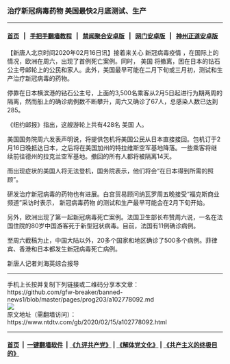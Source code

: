 ### 治疗新冠病毒药物 美国最快2月底测试、生产
------------------------

#### [首页](https://github.com/gfw-breaker/banned-news1/blob/master/README.md) &nbsp;&nbsp;|&nbsp;&nbsp; [手把手翻墙教程](https://github.com/gfw-breaker/guides/wiki) &nbsp;&nbsp;|&nbsp;&nbsp; [禁闻聚合安卓版](https://github.com/gfw-breaker/bn-android) &nbsp;&nbsp;|&nbsp;&nbsp; [网门安卓版](https://github.com/oGate2/oGate) &nbsp;&nbsp;|&nbsp;&nbsp; [神州正道安卓版](https://github.com/SzzdOgate/update) 



<div><div class="post_content" itemprop="articleBody">
 <p>
  【新唐人北京时间2020年02月16日讯】接着来关心
  <ok href="https://www.ntdtv.com/gb/新冠病毒疫情.htm">
   新冠病毒疫情
  </ok>
  ，在国际上的情况，欧洲在周六，出现了首例死亡案例。同时，
  <ok href="https://www.ntdtv.com/gb/美国.htm">
   美国
  </ok>
  将撤离，困在日本的钻石公主号邮轮上的公民和家人。此外，美国最早可能在二月下旬或三月初，测试和生产治疗新冠病毒的药物。
 </p>
 <p>
  停靠在日本横滨港的钻石公主号，上面的3,500名乘客从2月5日起进行为期两周的隔离，然而船上的确诊病例数不断攀升，周六又确诊了67人，总感染人数已达到285。
 </p>
 <p>
  《纽约邮报》指出，这艘游轮上共有428名
  <ok href="https://www.ntdtv.com/gb/美国.htm">
   美国
  </ok>
  人。
 </p>
 <p>
  美国国务院周六发表声明说，将提供包机将美国公民从日本直接接回。包机订于2月16日晚抵达日本，之后将在美国加州的特拉维斯空军基地降落。一些乘客将继续前往德州的拉克兰空军基地。撤回的所有人都将被隔离14天。
 </p>
 <p>
  而出现症状的美国人将无法登机，国务院表示，他们将会“在日本得到所需的照顾”。
 </p>
 <p>
  研发治疗新冠病毒的药物也有进展。白宫贸易顾问纳瓦罗周五晚接受“福克斯商业频道”采访时表示，
  <ok href="https://www.ntdtv.com/gb/新冠病毒药物.htm">
   新冠病毒药物
  </ok>
  的测试和生产最早可能会在2月下旬开始。
 </p>
 <p>
  另外，欧洲出现了第一起新冠病毒死亡案例。法国卫生部长布赞周六说，一名在法国住院的80岁中国游客死于新型冠状病毒。目前，法国有11例确诊病例。
 </p>
 <p>
  至周六截稿为止，中国大陆以外，20多个国家和地区确诊了500多个病例。菲律宾、香港和日本都发生新冠病毒死亡病例。
 </p>
 <p>
  新唐人记者刘海英综合报导
 </p>
 <div class="single_ad">
 </div>
</div>
</div>
<hr/>
手机上长按并复制下列链接或二维码分享本文章：<br/>
https://github.com/gfw-breaker/banned-news1/blob/master/pages/prog203/a102778092.md <br/>
<a href='https://github.com/gfw-breaker/banned-news1/blob/master/pages/prog203/a102778092.md'><img src='https://github.com/gfw-breaker/banned-news1/blob/master/pages/prog203/a102778092.md.png'/></a> <br/>
原文地址（需翻墙访问）：https://www.ntdtv.com/gb/2020/02/15/a102778092.html


------------------------
#### [首页](https://github.com/gfw-breaker/banned-news1/blob/master/README.md) &nbsp;|&nbsp; [一键翻墙软件](https://github.com/gfw-breaker/nogfw/blob/master/README.md) &nbsp;| [《九评共产党》](https://github.com/gfw-breaker/9ping.md/blob/master/README.md#九评之一评共产党是什么) | [《解体党文化》](https://github.com/gfw-breaker/jtdwh.md/blob/master/README.md) | [《共产主义的终极目的》](https://github.com/gfw-breaker/gczydzjmd.md/blob/master/README.md)


<img src='http://gfw-breaker.win/banned-news/pages/prog203/a102778092.md' width='0px' height='0px'/>
